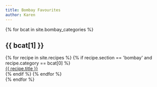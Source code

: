 ```yaml
---
title: Bombay Favourites
author: Karen
---
```


{% for bcat in site.bombay_categories %}
   <section class='section' id="{{ bcat[0] }}">
      <h2 class="title"> {{ bcat[1] }} </h2>
         <div class='grid'>
            {% for recipe in site.recipes %}
               {% if recipe.section == 'bombay' and recipe.category == bcat[0] %}
                  <div class="cell">
                     <a href="{{ recipe.url }}"> {{ recipe.title }}</a>
                  </div>
               {% endif %}
            {% endfor %}
         </div>
   </section>
{% endfor %}
